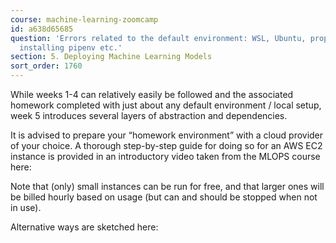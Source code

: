 ```yaml
---
course: machine-learning-zoomcamp
id: a638d65685
question: 'Errors related to the default environment: WSL, Ubuntu, proper Python version,
  installing pipenv etc.'
section: 5. Deploying Machine Learning Models
sort_order: 1760
---
```


While weeks 1-4 can relatively easily be followed and the associated homework completed with just about any default environment / local setup, week 5 introduces several layers of abstraction and dependencies.

It is advised to prepare your “homework environment” with a cloud provider of your choice. A thorough step-by-step guide for doing so for an AWS EC2 instance is provided in an introductory video taken from the MLOPS course here:

Note that (only) small  instances can be run for free, and that larger ones will be billed hourly based on usage (but can and should be stopped when not in use).

Alternative ways are sketched here:

